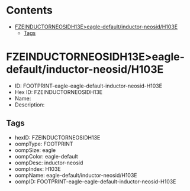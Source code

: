 



Contents
========

* [FZEINDUCTORNEOSIDH13E>eagle-default/inductor-neosid/H103E](#fzeinductorneosidh13eeagle-defaultinductor-neosidh103e)
	* [Tags](#tags)

# FZEINDUCTORNEOSIDH13E>eagle-default/inductor-neosid/H103E

- ID: FOOTPRINT-eagle-eagle-default-inductor-neosid-H103E
- Hex ID: FZEINDUCTORNEOSIDH13E
- Name: 
- Description: 

## Tags

- hexID: FZEINDUCTORNEOSIDH13E
- oompType: FOOTPRINT
- oompSize: eagle
- oompColor: eagle-default
- oompDesc: inductor-neosid
- oompIndex: H103E
- oompName: eagle-default/inductor-neosid/H103E
- oompID: FOOTPRINT-eagle-eagle-default-inductor-neosid-H103E
